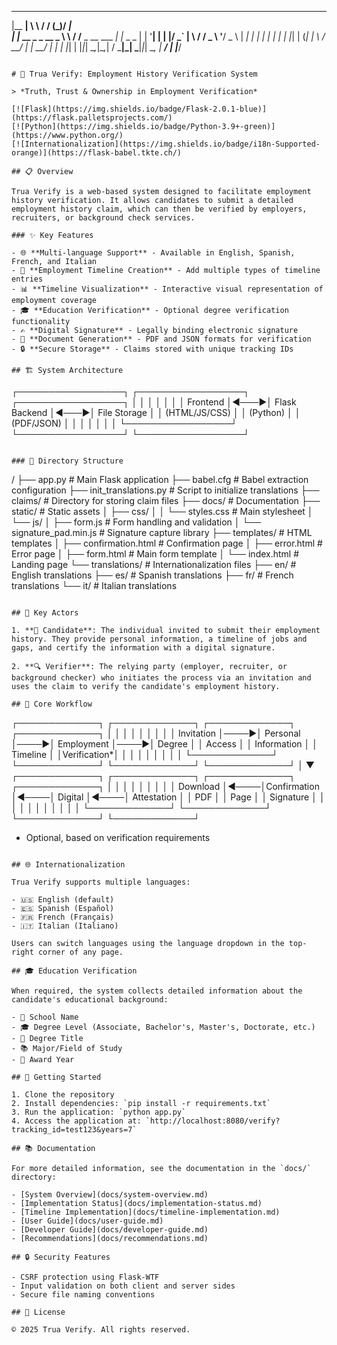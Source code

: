 _______                __      __           _  __       
 |__   __|               \ \    / /          (_)/ _|      
    | |_ __ _   _  __ _   \ \  / /__ _ __ ___ _| |_ _   _ 
    | | '__| | | |/ _` |   \ \/ / _ \ '__/ _ \ |  _| | | |
    | | |  | |_| | (_| |    \  /  __/ | |  __/ | | | |_| |
    |_|_|   \__,_|\__,_|     \/ \___|_|  \___|_|_|  \__, |
                                                      __/ |
                                                     |___/ 
```

# 🔐 Trua Verify: Employment History Verification System

> *Truth, Trust & Ownership in Employment Verification*

[![Flask](https://img.shields.io/badge/Flask-2.0.1-blue)](https://flask.palletsprojects.com/)
[![Python](https://img.shields.io/badge/Python-3.9+-green)](https://www.python.org/)
[![Internationalization](https://img.shields.io/badge/i18n-Supported-orange)](https://flask-babel.tkte.ch/)

## 📋 Overview

Trua Verify is a web-based system designed to facilitate employment history verification. It allows candidates to submit a detailed employment history claim, which can then be verified by employers, recruiters, or background check services.

### ✨ Key Features

- 🌐 **Multi-language Support** - Available in English, Spanish, French, and Italian
- 📝 **Employment Timeline Creation** - Add multiple types of timeline entries
- 📊 **Timeline Visualization** - Interactive visual representation of employment coverage
- 🎓 **Education Verification** - Optional degree verification functionality
- ✍️ **Digital Signature** - Legally binding electronic signature
- 📄 **Document Generation** - PDF and JSON formats for verification
- 🔒 **Secure Storage** - Claims stored with unique tracking IDs

## 🏗️ System Architecture

```
┌─────────────────┐     ┌─────────────────┐     ┌─────────────────┐
│                 │     │                 │     │                 │
│    Frontend     │◄───►│  Flask Backend  │◄───►│  File Storage   │
│  (HTML/JS/CSS)  │     │    (Python)     │     │  (PDF/JSON)     │
│                 │     │                 │     │                 │
└─────────────────┘     └─────────────────┘     └─────────────────┘
```

### 📂 Directory Structure

```
/
├── app.py                 # Main Flask application
├── babel.cfg              # Babel extraction configuration
├── init_translations.py   # Script to initialize translations
├── claims/                # Directory for storing claim files
├── docs/                  # Documentation
├── static/                # Static assets
│   ├── css/
│   │   └── styles.css     # Main stylesheet
│   └── js/
│       ├── form.js        # Form handling and validation
│       └── signature_pad.min.js  # Signature capture library
├── templates/             # HTML templates
│   ├── confirmation.html  # Confirmation page
│   ├── error.html         # Error page
│   ├── form.html          # Main form template
│   └── index.html         # Landing page
└── translations/          # Internationalization files
    ├── en/                # English translations
    ├── es/                # Spanish translations
    ├── fr/                # French translations
    └── it/                # Italian translations
```

## 👥 Key Actors

1. **👤 Candidate**: The individual invited to submit their employment history. They provide personal information, a timeline of jobs and gaps, and certify the information with a digital signature.

2. **🔍 Verifier**: The relying party (employer, recruiter, or background checker) who initiates the process via an invitation and uses the claim to verify the candidate's employment history.

## 🔄 Core Workflow

```
┌─────────────┐     ┌─────────────┐     ┌─────────────┐     ┌─────────────┐
│             │     │             │     │             │     │             │
│  Invitation │────►│  Personal   │────►│ Employment  │────►│   Degree    │
│   Access    │     │ Information │     │  Timeline   │     │Verification*│
│             │     │             │     │             │     │             │
└─────────────┘     └─────────────┘     └─────────────┘     └─────────────┘
                                                                   │
                                                                   ▼
┌─────────────┐     ┌─────────────┐     ┌─────────────┐     ┌─────────────┐
│             │     │             │     │             │     │             │
│  Download   │◄────│Confirmation │◄────│  Digital    │◄────│ Attestation │
│    PDF      │     │    Page     │     │  Signature  │     │             │
│             │     │             │     │             │     │             │
└─────────────┘     └─────────────┘     └─────────────┘     └─────────────┘

* Optional, based on verification requirements
```

## 🌐 Internationalization

Trua Verify supports multiple languages:

- 🇺🇸 English (default)
- 🇪🇸 Spanish (Español)
- 🇫🇷 French (Français)
- 🇮🇹 Italian (Italiano)

Users can switch languages using the language dropdown in the top-right corner of any page.

## 🎓 Education Verification

When required, the system collects detailed information about the candidate's educational background:

- 🏫 School Name
- 🎓 Degree Level (Associate, Bachelor's, Master's, Doctorate, etc.)
- 📜 Degree Title
- 📚 Major/Field of Study
- 📅 Award Year

## 🚀 Getting Started

1. Clone the repository
2. Install dependencies: `pip install -r requirements.txt`
3. Run the application: `python app.py`
4. Access the application at: `http://localhost:8080/verify?tracking_id=test123&years=7`

## 📚 Documentation

For more detailed information, see the documentation in the `docs/` directory:

- [System Overview](docs/system-overview.md)
- [Implementation Status](docs/implementation-status.md)
- [Timeline Implementation](docs/timeline-implementation.md)
- [User Guide](docs/user-guide.md)
- [Developer Guide](docs/developer-guide.md)
- [Recommendations](docs/recommendations.md)

## 🔒 Security Features

- CSRF protection using Flask-WTF
- Input validation on both client and server sides
- Secure file naming conventions

## 📄 License

© 2025 Trua Verify. All rights reserved.